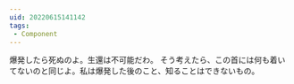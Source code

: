 ```yaml
---
uid: 20220615141142
tags:
 - Component
---
```


爆発したら死ぬのよ。生還は不可能だわ。
そう考えたら、この首には何も着いてないのと同じよ。私は爆発した後のこと、知ることはできないもの。